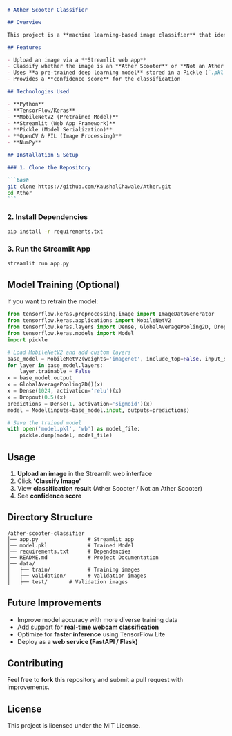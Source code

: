````markdown
# Ather Scooter Classifier

## Overview

This project is a **machine learning-based image classifier** that identifies whether a given scooter image belongs to an Ather scooter or not. It utilizes a **MobileNetV2-based deep learning model**, trained on scooter images, and is deployed using **Streamlit** for easy interaction.

## Features

- Upload an image via a **Streamlit web app**
- Classify whether the image is an **Ather Scooter** or **Not an Ather Scooter**
- Uses **a pre-trained deep learning model** stored in a Pickle (`.pkl`) file
- Provides a **confidence score** for the classification

## Technologies Used

- **Python**
- **TensorFlow/Keras**
- **MobileNetV2 (Pretrained Model)**
- **Streamlit (Web App Framework)**
- **Pickle (Model Serialization)**
- **OpenCV & PIL (Image Processing)**
- **NumPy**

## Installation & Setup

### 1. Clone the Repository

```bash
git clone https://github.com/KaushalChawale/Ather.git
cd Ather
```
````

### 2. Install Dependencies

```bash
pip install -r requirements.txt
```

### 3. Run the Streamlit App

```bash
streamlit run app.py
```

## Model Training (Optional)

If you want to retrain the model:

```python
from tensorflow.keras.preprocessing.image import ImageDataGenerator
from tensorflow.keras.applications import MobileNetV2
from tensorflow.keras.layers import Dense, GlobalAveragePooling2D, Dropout
from tensorflow.keras.models import Model
import pickle

# Load MobileNetV2 and add custom layers
base_model = MobileNetV2(weights='imagenet', include_top=False, input_shape=(224, 224, 3))
for layer in base_model.layers:
    layer.trainable = False
x = base_model.output
x = GlobalAveragePooling2D()(x)
x = Dense(1024, activation='relu')(x)
x = Dropout(0.5)(x)
predictions = Dense(1, activation='sigmoid')(x)
model = Model(inputs=base_model.input, outputs=predictions)

# Save the trained model
with open('model.pkl', 'wb') as model_file:
    pickle.dump(model, model_file)
```

## Usage

1. **Upload an image** in the Streamlit web interface
2. Click **'Classify Image'**
3. View **classification result** (Ather Scooter / Not an Ather Scooter)
4. See **confidence score**

## Directory Structure

```
/ather-scooter-classifier
│── app.py                # Streamlit app
│── model.pkl             # Trained Model
│── requirements.txt      # Dependencies
│── README.md             # Project Documentation
│── data/
│   ├── train/            # Training images
│   ├── validation/       # Validation images
│   ├── test/       # Validation images

```

## Future Improvements

- Improve model accuracy with more diverse training data
- Add support for **real-time webcam classification**
- Optimize for **faster inference** using TensorFlow Lite
- Deploy as a **web service (FastAPI / Flask)**

## Contributing

Feel free to **fork** this repository and submit a pull request with improvements.

## License

This project is licensed under the MIT License.

```

```
